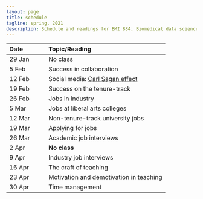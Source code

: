 ```yaml
---
layout: page
title: schedule
tagline: spring, 2021
description: Schedule and readings for BMI 884, Biomedical data science professional skills
---
```


| Date    | &nbsp;&nbsp;&nbsp;&nbsp;   | Topic/Reading  |
| :------ | -- | :----- |
| 29 Jan  |    | No class
| 5 Feb   |    | Success in collaboration |
| 12 Feb  |    | Social media: [Carl Sagan effect](https://doi.org/10.1523/JNEUROSCI.0086-16.2016) |
| 19 Feb  |    | Success on the tenure-track |
| 26 Feb  |    | Jobs in industry |
| 5 Mar   |    | Jobs at liberal arts colleges |
| 12 Mar  |    | Non-tenure-track university jobs |
| 19 Mar  |    | Applying for jobs |
| 26 Mar  |    | Academic job interviews |
| 2 Apr   |    | **No class** |
| 9 Apr   |    | Industry job interviews |
| 16 Apr  |    | The craft of teaching |
| 23 Apr  |    | Motivation and demotivation in teaching |
| 30 Apr  |    | Time management |
